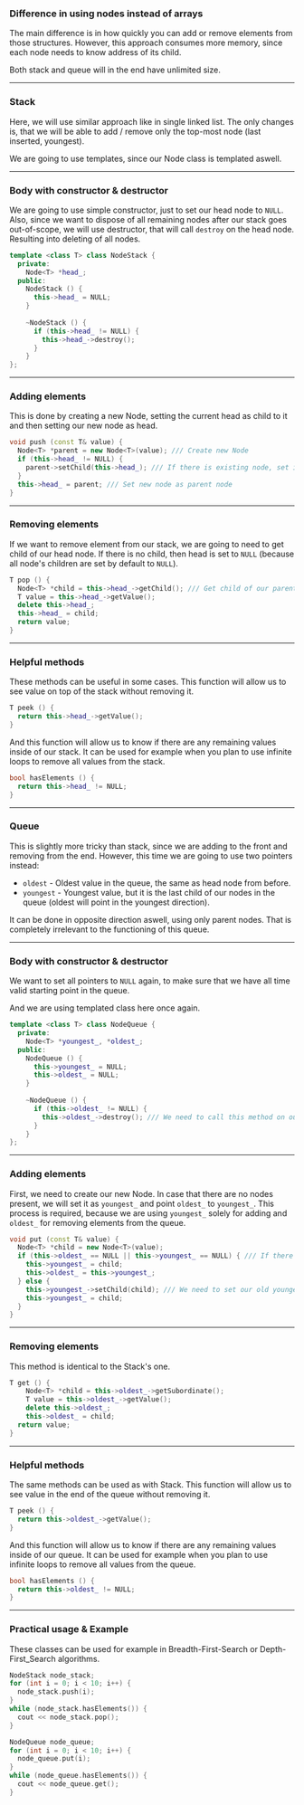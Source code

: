 ### Difference in using nodes instead of arrays
The main difference is in how quickly you can add or remove elements from those structures.
However, this approach consumes more memory, since each node needs to know address of its child.

Both stack and queue will in the end have unlimited size.

---
### Stack
Here, we will use similar approach like in single linked list. 
The only changes is, that we will be able to add / remove only the top-most node (last inserted, youngest).

We are going to use templates, since our Node class is templated aswell.

---
### Body with constructor & destructor
We are going to use simple constructor, just to set our head node to ```NULL```. Also, since we want to dispose of all remaining nodes after our stack goes out-of-scope, we will use destructor, that will call ```destroy``` on the head node. Resulting into deleting of all nodes.
```cpp
template <class T> class NodeStack {
  private:
    Node<T> *head_;
  public:
    NodeStack () {
      this->head_ = NULL;
    }
    
    ~NodeStack () {
      if (this->head_ != NULL) {
        this->head_->destroy();
      }
    }
};
```

---
### Adding elements
This is done by creating a new Node, setting the current head as child to it and then setting our new node as head.
```cpp
void push (const T& value) {
  Node<T> *parent = new Node<T>(value); /// Create new Node
  if (this->head_ != NULL) {
    parent->setChild(this->head_); /// If there is existing node, set it as child to our new one
  }
  this->head_ = parent; /// Set new node as parent node
}
```

---
### Removing elements
If we want to remove element from our stack, we are going to need to get child of our head node. If there is no child, then head is set to ```NULL``` (because all node's children are set by default to ```NULL```).
```cpp
T pop () {
  Node<T> *child = this->head_->getChild(); /// Get child of our parent
  T value = this->head_->getValue();
  delete this->head_;
  this->head_ = child;
  return value;
}
```

---
### Helpful methods
These methods can be useful in some cases. This function will allow us to see value on top of the stack without removing it.
```cpp
T peek () {
  return this->head_->getValue();
}
```
And this function will allow us to know if there are any remaining values inside of our stack. It can be used for example when you plan to use infinite loops to remove all values from the stack.
```cpp
bool hasElements () {
  return this->head_ != NULL;
}
```

---
### Queue
This is slightly more tricky than stack, since we are adding to the front and removing from the end.
However, this time we are going to use two pointers instead:

- ```oldest``` - Oldest value in the queue, the same as head node from before.
- ```youngest``` - Youngest value, but it is the last child of our nodes in the queue (oldest will point in the youngest direction).

It can be done in opposite direction aswell, using only parent nodes. That is completely irrelevant to the functioning of this queue.

---
### Body with constructor & destructor
We want to set all pointers to ```NULL``` again, to make sure that we have all time valid starting point in the queue.

And we are using templated class here once again. 
```cpp
template <class T> class NodeQueue {
  private:
    Node<T> *youngest_, *oldest_;
  public:
    NodeQueue () {
      this->youngest_ = NULL;
      this->oldest_ = NULL;
    }
    
    ~NodeQueue () {
      if (this->oldest_ != NULL) {
        this->oldest_->destroy(); /// We need to call this method on our oldest node, since it's the head node
      }
    }
};
```

---
### Adding elements
First, we need to create our new Node. In case that there are no nodes present, we will set it as ```youngest_``` and point ```oldest_``` to ```youngest_```. This process is required, because we are using ```youngest_``` solely for adding and ```oldest_``` for removing elements from the queue.
```cpp
void put (const T& value) {
  Node<T> *child = new Node<T>(value);
  if (this->oldest_ == NULL || this->youngest_ == NULL) { /// If there are no nodes present, we need to point oldest to youngest, to maintain the connection between them
    this->youngest_ = child;
    this->oldest_ = this->youngest_;
  } else {
    this->youngest_->setChild(child); /// We need to set our old youngest as child to our new node
    this->youngest_ = child;
  }
}
```

---
### Removing elements
This method is identical to the Stack's one.
```cpp
T get () {
	Node<T> *child = this->oldest_->getSubordinate();
	T value = this->oldest_->getValue();
	delete this->oldest_;
	this->oldest_ = child;
  return value;
}
```


---
### Helpful methods
The same methods can be used as with Stack.
This function will allow us to see value in the end of the queue without removing it.
```cpp
T peek () {
  return this->oldest_->getValue();
}
```
And this function will allow us to know if there are any remaining values inside of our queue. It can be used for example when you plan to use infinite loops to remove all values from the queue.
```cpp
bool hasElements () {
  return this->oldest_ != NULL;
}
```

---
### Practical usage & Example
These classes can be used for example in Breadth-First-Search or Depth-First_Search algorithms.

```cpp
NodeStack node_stack;
for (int i = 0; i < 10; i++) {
  node_stack.push(i);
}
while (node_stack.hasElements()) {
  cout << node_stack.pop();
}

NodeQueue node_queue;
for (int i = 0; i < 10; i++) {
  node_queue.put(i);
}
while (node_queue.hasElements()) {
  cout << node_queue.get();
}
```
